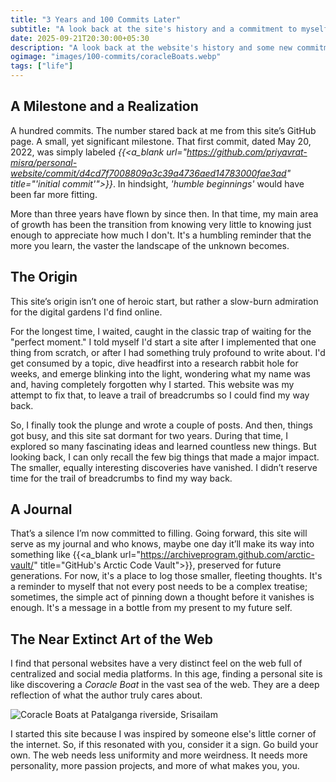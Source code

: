 ```yaml
---
title: "3 Years and 100 Commits Later"
subtitle: "A look back at the site's history and a commitment to myself."
date: 2025-09-21T20:30:00+05:30
description: "A look back at the website's history and some new commitments."
ogimage: "images/100-commits/coracleBoats.webp"
tags: ["life"]
---
```

## A Milestone and a Realization
A hundred commits. The number stared back at me from this site’s GitHub page. A small, yet significant milestone. That first commit, dated <time>May 20, 2022</time>, was simply labeled _{{<a_blank url="https://github.com/priyavrat-misra/personal-website/commit/d4cd7f7008809a3c39a4736aed14783000fae3ad" title="'initial commit'">}}_. In hindsight, _'humble beginnings'_ would have been far more fitting.

More than three years have flown by since then. In that time, my main area of growth has been the transition from knowing very little to knowing just enough to appreciate how much I don't. It's a humbling reminder that the more you learn, the vaster the landscape of the unknown becomes.

## The Origin
This site’s origin isn’t one of heroic start, but rather a slow-burn admiration for the digital gardens I'd find online.

For the longest time, I waited, caught in the classic trap of waiting for the "perfect moment." I told myself I'd start a site after I implemented that one thing from scratch, or after I had something truly profound to write about. I'd get consumed by a topic, dive headfirst into a research rabbit hole for weeks, and emerge blinking into the light, wondering what my name was and, having completely forgotten why I started. This website was my attempt to fix that, to leave a trail of breadcrumbs so I could find my way back.

So, I finally took the plunge and wrote a couple of posts. And then, things got busy, and this site sat dormant for two years. During that time, I explored so many fascinating ideas and learned countless new things. But looking back, I can only recall the few big things that made a major impact. The smaller, equally interesting discoveries have vanished. I didn’t reserve time for the trail of breadcrumbs to find my way back.

## A Journal
That’s a silence I’m now committed to filling. Going forward, this site will serve as my journal and who knows, maybe one day it’ll make its way into something like {{<a_blank url="https://archiveprogram.github.com/arctic-vault/" title="GitHub's Arctic Code Vault">}}, preserved for future generations. For now, it's a place to log those smaller, fleeting thoughts. It's a reminder to myself that not every post needs to be a complex treatise; sometimes, the simple act of pinning down a thought before it vanishes is enough. It's a message in a bottle from my present to my future self.

## The Near Extinct Art of the Web
I find that personal websites have a very distinct feel on the web full of centralized and social media platforms. In this age, finding a personal site is like discovering a _Coracle Boat_ in the vast sea of the web. They are a deep reflection of what the author truly cares about.

![Coracle Boats at Patalganga riverside, Srisailam](images/100-commits/coracleBoats.webp "Coracle Boats at Patalganga riverside, Srisailam.")

I started this site because I was inspired by someone else's little corner of the internet. So, if this resonated with you, consider it a sign. Go build your own. The web needs less uniformity and more weirdness. It needs more personality, more passion projects, and more of what makes you, you.